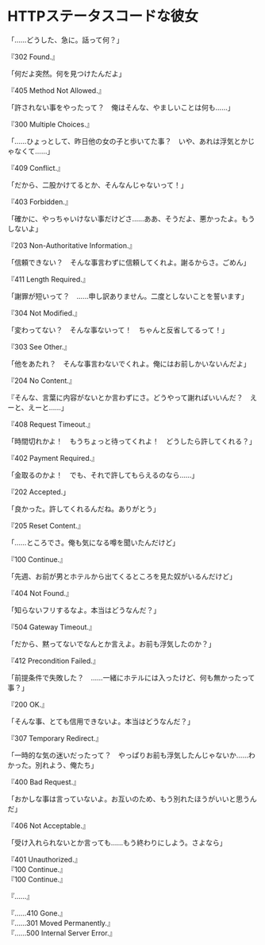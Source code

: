 # HTTPステータスコードな彼女

「……どうした、急に。話って何？」

『302 Found.』

「何だよ突然。何を見つけたんだよ」

『405 Method Not Allowed.』

「許されない事をやったって？　俺はそんな、やましいことは何も……」

『300 Multiple Choices.』

「……ひょっとして、昨日他の女の子と歩いてた事？　いや、あれは浮気とかじゃなくて……」

『409 Conflict.』

「だから、二股かけてるとか、そんなんじゃないって！」

『403 Forbidden.』

「確かに、やっちゃいけない事だけどさ……ああ、そうだよ、悪かったよ。もうしないよ」

『203 Non-Authoritative Information.』

「信頼できない？　そんな事言わずに信頼してくれよ。謝るからさ。ごめん」

『411 Length Required.』

「謝罪が短いって？　……申し訳ありません。二度としないことを誓います」

『304 Not Modified.』

「変わってない？　そんな事ないって！　ちゃんと反省してるって！」

『303 See Other.』

「他をあたれ？　そんな事言わないでくれよ。俺にはお前しかいないんだよ」

『204 No Content.』

『そんな、言葉に内容がないとか言わずにさ。どうやって謝ればいいんだ？　えーと、えーと……」

『408 Request Timeout.』

「時間切れかよ！　もうちょっと待ってくれよ！　どうしたら許してくれる？」

『402 Payment Required.』

「金取るのかよ！　でも、それで許してもらえるのなら……」

『202 Accepted.」

「良かった。許してくれるんだね。ありがとう」

『205 Reset Content.』

「……ところでさ。俺も気になる噂を聞いたんだけど」

『100 Continue.』

「先週、お前が男とホテルから出てくるところを見た奴がいるんだけど」

『404 Not Found.』

「知らないフリするなよ。本当はどうなんだ？」

『504 Gateway Timeout.』

「だから、黙ってないでなんとか言えよ。お前も浮気したのか？」

『412 Precondition Failed.』

「前提条件で失敗した？　……一緒にホテルには入ったけど、何も無かったって事？」

『200 OK.』

「そんな事、とても信用できないよ。本当はどうなんだ？」

『307 Temporary Redirect.』

「一時的な気の迷いだったって？　やっぱりお前も浮気したんじゃないか……わかった。別れよう、俺たち」

『400 Bad Request.』

「おかしな事は言っていないよ。お互いのため、もう別れたほうがいいと思うんだ」

『406 Not Acceptable.』

「受け入れられないとか言っても……もう終わりにしよう。さよなら」

『401 Unauthorized.』  
『100 Continue.』  
『100 Continue.』  

『……』

『……410 Gone.』  
『……301 Moved Permanently.』  
『……500 Internal Server Error.』